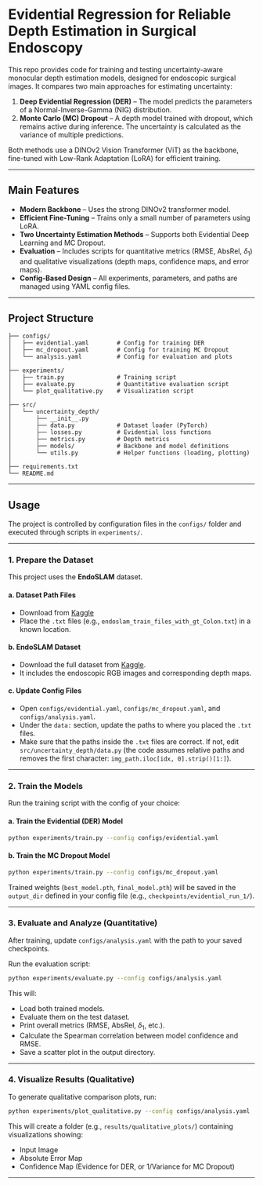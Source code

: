 # Evidential Regression for Reliable Depth Estimation in Surgical Endoscopy

This repo provides code for training and testing uncertainty-aware monocular depth estimation models, designed for endoscopic surgical images.
It compares two main approaches for estimating uncertainty:

1. **Deep Evidential Regression (DER)** – The model predicts the parameters of a Normal-Inverse-Gamma (NIG) distribution. 
2. **Monte Carlo (MC) Dropout** – A depth model trained with dropout, which remains active during inference. The uncertainty is calculated as the variance of multiple predictions.

Both methods use a DINOv2 Vision Transformer (ViT) as the backbone, fine-tuned with Low-Rank Adaptation (LoRA) for efficient training.

---

## Main Features

* **Modern Backbone** – Uses the strong DINOv2 transformer model.
* **Efficient Fine-Tuning** – Trains only a small number of parameters using LoRA.
* **Two Uncertainty Estimation Methods** – Supports both Evidential Deep Learning and MC Dropout.
* **Evaluation** – Includes scripts for quantitative metrics (RMSE, AbsRel, $\delta_1$) and qualitative visualizations (depth maps, confidence maps, and error maps).
* **Config-Based Design** – All experiments, parameters, and paths are managed using YAML config files.

---

## Project Structure

```
├── configs/
│   ├── evidential.yaml        # Config for training DER
│   ├── mc_dropout.yaml        # Config for training MC Dropout
│   └── analysis.yaml          # Config for evaluation and plots
│
├── experiments/
│   ├── train.py               # Training script
│   ├── evaluate.py            # Quantitative evaluation script
│   └── plot_qualitative.py    # Visualization script
│
├── src/
│   └── uncertainty_depth/
│       ├── __init__.py
│       ├── data.py            # Dataset loader (PyTorch)
│       ├── losses.py          # Evidential loss functions
│       ├── metrics.py         # Depth metrics
│       ├── models/            # Backbone and model definitions
│       └── utils.py           # Helper functions (loading, plotting)
│
├── requirements.txt
└── README.md
```

---

## Usage

The project is controlled by configuration files in the `configs/` folder and executed through scripts in `experiments/`.

---

### 1. Prepare the Dataset

This project uses the **EndoSLAM** dataset.

#### a. Dataset Path Files

* Download from [Kaggle](https://www.kaggle.com/datasets/mcocoz/mde-dataset-path)
* Place the `.txt` files (e.g., `endoslam_train_files_with_gt_Colon.txt`) in a known location.

#### b. EndoSLAM Dataset

* Download the full dataset from [Kaggle](https://www.kaggle.com/datasets/mcocoz/endoslam).
* It includes the endoscopic RGB images and corresponding depth maps.

#### c. Update Config Files

* Open `configs/evidential.yaml`, `configs/mc_dropout.yaml`, and `configs/analysis.yaml`.
* Under the `data:` section, update the paths to where you placed the `.txt` files.
* Make sure that the paths inside the `.txt` files are correct.
  If not, edit `src/uncertainty_depth/data.py` (the code assumes relative paths and removes the first character:
  `img_path.iloc[idx, 0].strip()[1:]`).

---

### 2. Train the Models

Run the training script with the config of your choice:

#### a. Train the Evidential (DER) Model

```bash
python experiments/train.py --config configs/evidential.yaml
```

#### b. Train the MC Dropout Model

```bash
python experiments/train.py --config configs/mc_dropout.yaml
```

Trained weights (`best_model.pth`, `final_model.pth`) will be saved in the `output_dir` defined in your config file
(e.g., `checkpoints/evidential_run_1/`).

---

### 3. Evaluate and Analyze (Quantitative)

After training, update `configs/analysis.yaml` with the path to your saved checkpoints.

Run the evaluation script:

```bash
python experiments/evaluate.py --config configs/analysis.yaml
```

This will:

* Load both trained models.
* Evaluate them on the test dataset.
* Print overall metrics (RMSE, AbsRel, $\delta_1$, etc.).
* Calculate the Spearman correlation between model confidence and RMSE.
* Save a scatter plot in the output directory.

---

### 4. Visualize Results (Qualitative)

To generate qualitative comparison plots, run:

```bash
python experiments/plot_qualitative.py --config configs/analysis.yaml
```

This will create a folder (e.g., `results/qualitative_plots/`) containing visualizations showing:

* Input Image
* Absolute Error Map
* Confidence Map (Evidence for DER, or 1/Variance for MC Dropout)

---
